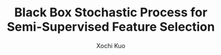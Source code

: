 ---
paperId: 87
author: Xochi Kuo
publicationauthor: Kuo, X.
title: Black Box Stochastic Process for Semi-Supervised Feature Selection
pdf: Poster_Kuo_Xochi.pdf
poster: --
alt: --
type: Poster
topic: Applications
link: https://doi.org/10.52591/lxai2019120839
conference: neurips
year: 2019
tags: neurips-2019
location: Vancouver, Canada
---